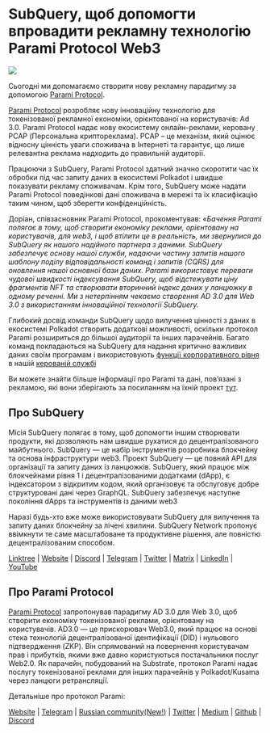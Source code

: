 # SubQuery, щоб допомогти впровадити рекламну технологію Parami Protocol Web3

![](https://miro.medium.com/max/1400/0*KecAkD8Wy23HEm3b)

Сьогодні ми допомагаємо створити нову рекламну парадигму за допомогою [Parami Protocol](https://parami.io/).

[Parami Protocol](https://parami.io/) розробляє нову інноваційну технологію для токенізованої рекламної економіки, орієнтованої на користувачів: Ad 3.0. Parami Protocol надає нову екосистему онлайн-реклами, керовану PCAP (Персональна криптореклама). PCAP – це механізм, який оцінює відносну цінність уваги споживача в Інтернеті та гарантує, що лише релевантна реклама надходить до правильній аудиторії.

Працюючи з SubQuery, Parami Protocol здатний значно скоротити час їх обробки під час запиту даних в екосистемі Polkadot і швидше показувати рекламу споживачам. Крім того, SubQuery може надати Parami Protocol поведінкові дані споживача в мережі та їх класифікацію таким чином, щоб зберегти конфіденційність.

Доріан, співзасновник Parami Protocol, прокоментував: «_Бачення Parami полягає в тому, щоб створити економіку реклами, орієнтовану на користувачів, для web3, і щоб втілити це в реальність, ми звернулися до SubQuery як нашого надійного партнера з даними. SubQuery забезпечує основу нашої служби, надаючи частину запитів нашого шаблону поділу відповідальності команд і запитів (CQRS) для оновлення нашої основної бази даних. Parami використовує переваги чудової швидкості індексування SubQuery, щоб відстежувати ціну фрагментів NFT та створювати вторинний індекс даних у ланцюжку в одному реченні. Ми з нетерпінням чекаємо створення AD 3.0 для Web 3.0 з використанням інноваційної технології SubQuery._

Глибокий досвід команди SubQuery щодо вилучення цінності з даних в екосистемі Polkadot створить додаткові можливості, оскільки протокол Parami розшириться до більшої аудиторії та інших парачейнів. Багато команд покладаються на SubQuery для надання критично важливих даних своїм програмам і використовують [функції корпоративного рівня](https://blog.subquery.network/blogs/20211228-enterprise-hosted.html) в нашій [керованій службі](https://project.subquery.network/)

Ви можете знайти більше інформації про Parami та дані, пов’язані з рекламою, які вони зберігають за посиланням на їхній проект [тут](https://github.com/parami-protocol/parami-scanner).

## Про SubQuery

Місія SubQuery полягає в тому, щоб допомогти іншим створювати продукти, які дозволяють нам швидше рухатися до децентралізованого майбутнього. SubQuery — це набір інструментів розробника блокчейну та основа інфраструктури web3. Проект SubQuery — це повний API для організації та запиту даних із ланцюжків. SubQuery, який працює між блокчейнами рівня 1 і децентралізованими додатками (dApp), є індексатором з відкритим кодом, який організовує та обслуговує добре структуровані дані через GraphQL. SubQuery забезпечує наступне покоління dApps та інструментів із даними web3

Наразі будь-хто вже може використовувати SubQuery для вилучення та запиту даних блокчейну за лічені хвилини. SubQuery Network пропонує ввімкнути те саме масштабоване та продуктивне рішення, але повністю децентралізованим способом.

[Linktree](https://linktr.ee/subquerynetwork) | [Website](https://subquery.network/) | [Discord](https://discord.com/invite/78zg8aBSMG) | [Telegram](https://t.me/subquerynetwork) | [Twitter](https://twitter.com/subquerynetwork) | [Matrix](https://matrix.to/#/#subquery:matrix.org) | [LinkedIn](https://www.linkedin.com/company/subquery) | [YouTube](https://www.youtube.com/channel/UCi1a6NUUjegcLHDFLr7CqLw)

## Про Parami Protocol

[Parami Protocol](https://parami.io/) запропонував парадигму AD 3.0 для Web 3.0, щоб створити економіку токенізованої реклами, орієнтовану на користувачів. AD3.0 — це прискорювач Web3.0, який працює на основі стека технологій децентралізованої ідентифікації (DID) і нульового підтвердження (ZKP). Він спрямований на повернення користувачам прав і прибутків, якими вже давно користуються постачальники послуг Web2.0. Як парачейн, побудований на Substrate, протокол Parami надає послугу токенізованої реклами для інших парачейнів у Polkadot/Kusama через ланцюги ретрансляції.

Детальніше про протокол Parami:

[Website](https://parami.io/) | [Telegram]() | [Russian community(New!)](https://t.me/ParamiProtocolRU) | [Twitter](https://twitter.com/paramiprotocol) | [Medium](https://paramiprotocol.medium.com/) | [Github](https://github.com/parami-protocol) | [Discord](https://discord.gg/bxFuekgvYJ)
